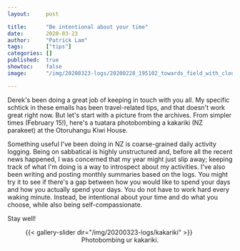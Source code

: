 ```yaml
---
layout:     post

title:      "Be intentional about your time"
date:       2020-03-23
author:     "Patrick Lam"
tags:       ["tips"]
categories: []
published:  true
showtoc:    false
image:      "/img/20200323-logs/20200228_195102_towards_field_with_clouds_banner.jpg"

---
```


Derek's been doing a great job of keeping in touch with you all. My
specific schtick in these emails has been travel-related tips, and
that doesn't work great right now. But let's start with a picture from
the archives. From simpler times (February 15!), here's a tuatara
photobombing a kakariki (NZ parakeet) at the Otoruhangu Kiwi House.

Something useful I've been doing in NZ is coarse-grained daily
activity logging.  Being on sabbatical is highly unstructured and,
before all the recent news happened, I was concerned that my year
might just slip away; keeping track of what I'm doing is a way to
introspect about my activities. I've also been writing and posting
monthly summaries based on the logs. You might try it to see if
there's a gap between how you would like to spend your days and how
you actually spend your days. You do not have to work hard every
waking minute. Instead, be intentional about your time and do what you
choose, while also being self-compassionate.

Stay well! 

<figure>
{{< gallery-slider dir="/img/20200323-logs/kakariki" >}}
<figcaption style="text-align:center">Photobombing ur kakariki.</figcaption>
</figure>

